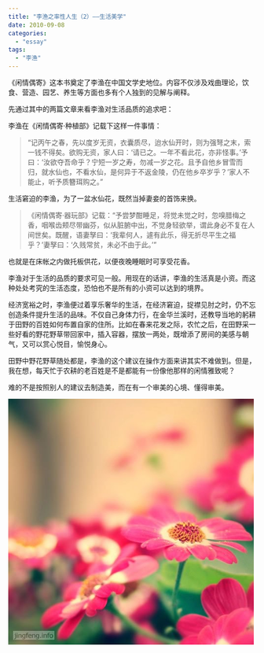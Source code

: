 ```yaml
---
title: "李渔之率性人生（2）——生活美学"
date: 2010-09-08
categories: 
  - "essay"
tags: 
  - "李渔"
---
```


《闲情偶寄》这本书奠定了李渔在中国文学史地位。内容不仅涉及戏曲理论，饮食、营造、园艺、养生等方面也多有个人独到的见解与阐释。

先通过其中的两篇文章来看李渔对生活品质的追求吧：

李渔在《闲情偶寄·种植部》记载下这样一件事情：

> “记丙午之春，先以度岁无资，衣囊质尽，迨水仙开时，则为强弩之末，索一钱不得矣。欲购无资，家人曰：‘请已之。一年不看此花，亦非怪事。’予曰：‘汝欲夺吾命乎？宁短一岁之寿，勿减一岁之花。且予自他乡冒雪而归，就水仙也，不看水仙，是何异于不返金陵，仍在他乡卒岁乎？’家人不能止，听予质簪珥购之。”

生活窘迫的李渔，为了一盆水仙花，既然当掉妻妾的首饰来换。

> 《闲情偶寄·器玩部》记载：“予尝梦酣睡足，将觉未觉之时，忽嗅腊梅之香，咽喉齿颊尽带幽芬，似从脏腑中出，不觉身轻欲举，谓此身必不复在人间世矣。既醒，语妻孥曰：‘我辈何人，遽有此乐，得无折尽平生之福乎？’妻孥曰：‘久贱常贫，未必不由于此。’”

也就是在床帐之内做托板供花，以便夜晚睡眠时可享受花香。

李渔对于生活的品质的要求可见一般。用现在的话讲，李渔的生活真是小资。而这种处处考究的生活态度，恐怕也不是所有的小资可以达到的境界。

经济宽裕之时，李渔便过着享乐奢华的生活，在经济窘迫，捉襟见肘之时，仍不忘创造条件提升生活的品味。不仅自己身体力行，在金华兰溪时，还教导当地的躬耕于田野的百姓如何布置自家的住所。比如在春来花发之际，农忙之后，在田野采一些好看的野花野草带回家中，插入容器，摆放一两处，既增添了房间的美感与朝气，又可以赏心悦目，愉悦身心。

田野中野花野草随处都是，李渔的这个建议在操作方面来讲其实不难做到。但是，我在想，每天忙于农耕的老百姓是不是都能有一份像他那样的闲情雅致呢？

难的不是按照别人的建议去制造美，而在有一个审美的心境、懂得审美。

![文章配图](images/5652756113_c1b6224f8e_z.jpg)
